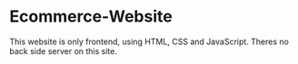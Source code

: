 # Ecommerce-Website

This website is only frontend, using HTML, CSS and JavaScript. 
Theres no back side server on this site. 

